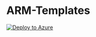 # ARM-Templates
[![Deploy to Azure](https://azuredeploy.net/deploybutton.svg)](https://azuredeploy.net/)